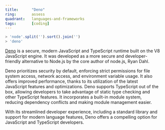 ```yaml
---
title:      "Deno"
ring:       assess
quadrant:   languages-and-frameworks
tags:       [coding]
---
```


```ts
> 'node'.split('').sort().join('')
> 'deno'
```

[Deno](https://deno.com/runtime) is a secure, modern JavaScript and TypeScript runtime built on the V8 JavaScript engine. It was developed as a more secure and developer-friendly alternative to Node.js by the core author of node.js, Ryan Dahl.

Deno prioritizes security by default, enforcing strict permissions for file system access, network access, and environment variable usage. It also offers improved performance, thanks to its utilization of the latest JavaScript features and optimizations. Deno supports TypeScript out of the box, allowing developers to take advantage of static type checking and other TypeScript features. It incorporates a built-in module system, reducing dependency conflicts and making module management easier.

With its streamlined developer experience, including a standard library and support for modern language features, Deno offers a compelling option for JavaScript and TypeScript developers.